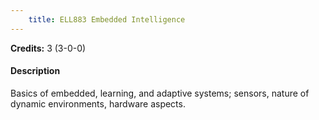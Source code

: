 ```yaml
---
    title: ELL883 Embedded Intelligence
---
```

**Credits:** 3 (3-0-0)



#### Description 
Basics of embedded, learning, and adaptive systems; sensors, nature of dynamic environments, hardware aspects.